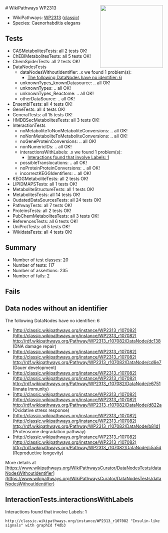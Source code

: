 <img style="float: right; width: 200px" src="https://upload.wikimedia.org/wikipedia/commons/thumb/8/83/Wplogo_with_text_500.png/640px-Wplogo_with_text_500.png" />
# WikiPathways WP2313

* WikiPathways: [WP2313](https://wikipathways.org/pathways/WP2313) ([classic](https://classic.wikipathways.org/instance/WP2313))
* Species: Caenorhabditis elegans
## Tests
* CASMetabolitesTests: all 2 tests OK!
* ChEBIMetabolitesTests: all 5 tests OK!
* ChemSpiderTests: all 2 tests OK!
* DataNodesTests
    * dataNodesWithoutIdentifier: .x we found 1 problem(s):
        * [The following DataNodes have no identifier: 6](#d2d32fa5)
    * unknownTypes_knownDatasource: .. all OK!
    * unknownTypes: .. all OK!
    * unknownTypes_Reactome: .. all OK!
    * otherDataSource: .. all OK!
* EnsemblTests: all 4 tests OK!
* GeneTests: all 4 tests OK!
* GeneralTests: all 15 tests OK!
* HMDBSecMetabolitesTests: all 3 tests OK!
* InteractionTests
    * noMetaboliteToNonMetaboliteConversions: .. all OK!
    * noNonMetaboliteToMetaboliteConversions: .. all OK!
    * noGeneProteinConversions: .. all OK!
    * nonNumericIDs: .. all OK!
    * interactionsWithLabels: .x we found 1 problem(s):
        * [Interactions found that involve Labels: 1](#630d2678)
    * possibleTranslocations: .. all OK!
    * noProteinProteinConversions: .. all OK!
    * incorrectKEGGIdentifiers: .. all OK!
* KEGGMetaboliteTests: all 2 tests OK!
* LIPIDMAPSTests: all 1 tests OK!
* MetaboliteStructureTests: all 1 tests OK!
* MetabolitesTests: all 14 tests OK!
* OudatedDataSourcesTests: all 24 tests OK!
* PathwayTests: all 7 tests OK!
* ProteinsTests: all 2 tests OK!
* PubChemMetabolitesTests: all 3 tests OK!
* ReferencesTests: all 6 tests OK!
* UniProtTests: all 5 tests OK!
* WikidataTests: all 4 tests OK!


## Summary

* Number of test classes: 20
* Number of tests: 117
* Number of assertions: 235
* Number of fails: 2

## Fails

<a name="d2d32fa5" />

## Data nodes without an identifier

The following DataNodes have no identifier: 6

* [http://classic.wikipathways.org/instance/WP2313_r107082](http://classic.wikipathways.org/instance/WP2313_r107082) http://rdf.wikipathways.org/Pathway/WP2313_r107082/DataNode/dc138 (DNA 
damage
repair)
* [http://classic.wikipathways.org/instance/WP2313_r107082](http://classic.wikipathways.org/instance/WP2313_r107082) http://rdf.wikipathways.org/Pathway/WP2313_r107082/DataNode/cd6e7 (Dauer
development)
* [http://classic.wikipathways.org/instance/WP2313_r107082](http://classic.wikipathways.org/instance/WP2313_r107082) http://rdf.wikipathways.org/Pathway/WP2313_r107082/DataNode/e6751 (Innate 
Immunity)
* [http://classic.wikipathways.org/instance/WP2313_r107082](http://classic.wikipathways.org/instance/WP2313_r107082) http://rdf.wikipathways.org/Pathway/WP2313_r107082/DataNode/d822a (Oxidative 
stress 
response)
* [http://classic.wikipathways.org/instance/WP2313_r107082](http://classic.wikipathways.org/instance/WP2313_r107082) http://rdf.wikipathways.org/Pathway/WP2313_r107082/DataNode/b81d1 (Proteosome 
degradation 
pathway)
* [http://classic.wikipathways.org/instance/WP2313_r107082](http://classic.wikipathways.org/instance/WP2313_r107082) http://rdf.wikipathways.org/Pathway/WP2313_r107082/DataNode/c5a5d (Reproductive
longevity)


More details at [https://www.wikipathways.org/WikiPathwaysCurator/DataNodesTests/dataNodesWithoutIdentifier](https://www.wikipathways.org/WikiPathwaysCurator/DataNodesTests/dataNodesWithoutIdentifier)

<a name="630d2678" />

## InteractionTests.interactionsWithLabels

Interactions found that involve Labels: 1
```
http://classic.wikipathways.org/instance/WP2313_r107082 "Insulin-like 
signals" with graphId f4db3
```

